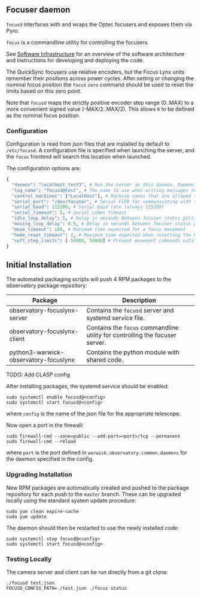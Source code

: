 ## Focuser daemon

`focusd` interfaces with and wraps the Optec focusers and exposes them via Pyro.

`focus` is a commandline utility for controlling the focusers.

See [Software Infrastructure](https://github.com/warwick-one-metre/docs/wiki/Software-Infrastructure) for an overview of the software architecture and instructions for developing and deploying the code.

The QuickSync focusers use relative encoders, but the Focus Lynx units remember their positions
across power cycles.  After setting or changing the nominal focus position the `focus` `zero`
command should be used to reset the limits based on this zero point.

Note that `focusd` maps the strictly positive encoder step range (0..MAX) to a more convenient
signed value (-MAX/2..MAX/2).  This allows `0` to be defined as the nominal focus position.

### Configuration

Configuration is read from json files that are installed by default to `/etc/focusd`.
A configuration file is specified when launching the server, and the `focus` frontend will search this location when launched.

The configuration options are:
```python
{
  "daemon": "localhost_test3", # Run the server as this daemon. Daemon types are registered in `warwick.observatory.common.daemons`.
  "log_name": "focusd@test", # The name to use when writing messages to the observatory log.
  "control_machines": ["LocalHost"], # Machine names that are allowed to control (rather than just query) state. Machine names are registered in `warwick.observatory.common.IP`.
  "serial_port": "/dev/focuser", # Serial FIFO for communicating with the focuser
  "serial_baud": 115200, # Serial baud rate (always 115200)
  "serial_timeout": 5, # Serial comms timeout
  "idle_loop_delay": 5, # Delay in seconds between focuser status polls when idle
  "moving_loop_delay": 0.5, # Delay in seconds between focuser status polls when moving
  "move_timeout": 180, # Maximum time expected for a focus movement
  "home_reset_timeout": 2, # Maximum time expected when resetting the home position
  "soft_step_limits": [-50000, 50000] # Prevent movement commands outside this range
}

```

## Initial Installation


The automated packaging scripts will push 4 RPM packages to the observatory package repository:

| Package           | Description |
| ----------------- | ------ |
| observatory-focuslynx-server | Contains the `focusd` server and systemd service file. |
| observatory-focuslynx-client | Contains the `focus` commandline utility for controlling the focuser server. |
| python3-warwick-observatory-focuslynx | Contains the python module with shared code. |

TODO: Add CLASP config

After installing packages, the systemd service should be enabled:

```
sudo systemctl enable focusd@<config>
sudo systemctl start focusd@<config>
```

where `config` is the name of the json file for the appropriate telescope.

Now open a port in the firewall:
```
sudo firewall-cmd --zone=public --add-port=<port>/tcp --permanent
sudo firewall-cmd --reload
```
where `port` is the port defined in `warwick.observatory.common.daemons` for the daemon specified in the config.

### Upgrading Installation

New RPM packages are automatically created and pushed to the package repository for each push to the `master` branch.
These can be upgraded locally using the standard system update procedure:
```
sudo yum clean expire-cache
sudo yum update
```

The daemon should then be restarted to use the newly installed code:
```
sudo systemctl stop focusd@<config>
sudo systemctl start focusd@<config>
```

### Testing Locally

The camera server and client can be run directly from a git clone:
```
./focusd test.json
FOCUSD_CONFIG_PATH=./test.json ./focus status
```
